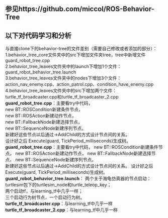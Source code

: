 参见https://github.com/miccol/ROS-Behavior-Tree
-----------

以下对代码学习和分析
-------
与直接clone下的behavior-tree的文件差别（需要自己修改或者添加的部分）：  
1.behavior_tree_core文件夹中的src下增加文件夹tree，tree中新增文件guard_robot_tree.cpp  
2.behavior_tree_leaves文件夹中的launch下增加1个文件：guard_robot_behavior_tree.launch   </br>
3.behavior_tree_leaves文件夹中的nodes下增加3个文件：action_nav_enemy.cpp、action_patrol.cpp、condition_have_enemy.cpp</br>
4.behavior_tree_leaves文件夹中的src下增加两个文件：turtle_tf_broadcaster.cpp和turtle_tf_broadcaster_2.cpp</br>
**guard_robot_tree.cpp**：主要看try中代码，  
new BT::ROSCondition新建条件节点，  
new BT::ROSAction新建动作节点，  
new BT::FallbackNode新建选择节点，  
new BT::SequenceNode新建序列节点。  
新建好这些节点以后通过->AddChild的方式设计节点间的关系。  
设计好之后 Execute(guard, TickPeriod_milliseconds)生成树。</br>
**guard_robot_tree.cpp**：主要看try中代码，
new BT::ROSCondition新建条件节点，
new BT::ROSAction新建动作节点，
new BT::FallbackNode新建选择节点，
new BT::SequenceNode新建序列节点。  
新建好这些节点以后通过->AddChild的方式设计节点间的关系。
设计好之后 Execute(guard, TickPeriod_milliseconds)生成树。
**guard_robot_behavior_tree.launch**：
两个关于海龟仿真器的节点启动：turtlesim包下的turtlesim_node和turtle_teleop_key；  
两个启动tf，与learning_tf中几乎一样；  
三个启动行为树节点，一个启动行为树。  
**turtle_tf_broadcaster.cpp**：与learning_tf中几乎一样  
**turtle_tf_broadcaster_2.cpp**：与learning_tf中几乎一样  

